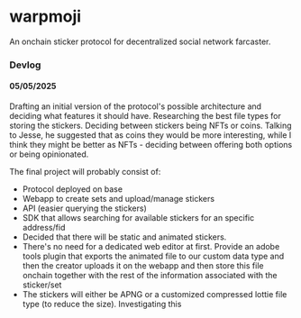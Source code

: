 # warpmoji

An onchain sticker protocol for decentralized social network farcaster.


### Devlog

#### 05/05/2025

Drafting an initial version of the protocol's possible architecture and deciding what features it should have. Researching the best file types for storing the stickers. Deciding between stickers being NFTs or coins. Talking to Jesse, he suggested that as coins they would be more interesting, while I think they might be better as NFTs - deciding between offering both options or being opinionated.

The final project will probably consist of:
- Protocol deployed on base
- Webapp to create sets and upload/manage stickers
- API (easier querying the stickers) 
- SDK that allows searching for available stickers for an specific address/fid
- Decided that there will be static and animated stickers. 
- There's no need for a dedicated web editor at first. Provide an adobe tools plugin that exports the animated file to our custom data type and then the creator uploads it on the webapp and then store this file onchain together with the rest of the information associated with the sticker/set
- The stickers will either be APNG or a customized compressed lottie file type (to reduce the size). Investigating this